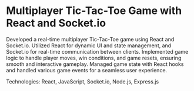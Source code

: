 # Multiplayer Tic-Tac-Toe Game with React and Socket.io

Developed a real-time multiplayer Tic-Tac-Toe game using React and Socket.io. Utilized React for dynamic UI and state management, and Socket.io for real-time communication between clients. Implemented game logic to handle player moves, win conditions, and game resets, ensuring smooth and interactive gameplay. Managed game state with React hooks and handled various game events for a seamless user experience.

Technologies: React, JavaScript, Socket.io, Node.js, Express.js
